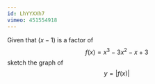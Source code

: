 ```yaml
---
id: LhYYXXh7
vimeo: 451554918
---
```


Given that $(x - 1)$ is a factor of
$$
f(x) = x^3 - 3x^2 - x + 3
$$
sketch the graph of
$$
y = |f(x)|
$$
